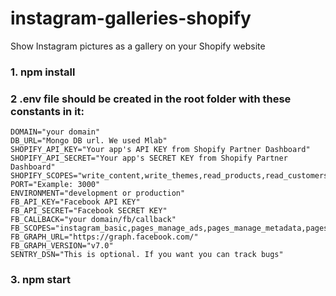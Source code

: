 # instagram-galleries-shopify
Show Instagram pictures as a gallery on your Shopify website

### 1. npm install

### 2 .env file should be created in the root folder with these constants in it:

```
DOMAIN="your domain"
DB_URL="Mongo DB url. We used Mlab"
SHOPIFY_API_KEY="Your app's API KEY from Shopify Partner Dashboard"
SHOPIFY_API_SECRET="Your app's SECRET KEY from Shopify Partner Dashboard"
SHOPIFY_SCOPES="write_content,write_themes,read_products,read_customers,write_script_tags"
PORT="Example: 3000"
ENVIRONMENT="development or production"
FB_API_KEY="Facebook API KEY"
FB_API_SECRET="Facebook SECRET KEY"
FB_CALLBACK="your domain/fb/callback"
FB_SCOPES="instagram_basic,pages_manage_ads,pages_manage_metadata,pages_read_engagement,pages_read_user_content,instagram_manage_insights,pages_show_list"
FB_GRAPH_URL="https://graph.facebook.com/"
FB_GRAPH_VERSION="v7.0"
SENTRY_DSN="This is optional. If you want you can track bugs"
```

### 3. npm start



